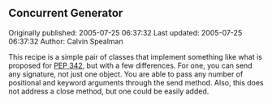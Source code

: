 ## Concurrent Generator 
Originally published: 2005-07-25 06:37:32 
Last updated: 2005-07-25 06:37:32 
Author: Calvin Spealman 
 
This recipe is a simple pair of classes that implement something like what is proposed for <a href="http://www.python.org/peps/pep-0342.html">PEP 342</a>, but with a few differences. For one, you can send any signature, not just one object. You are able to pass any number of positional and keyword arguments through the send method. Also, this does not address a close method, but one could be easily added.